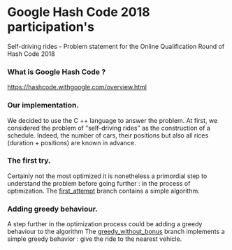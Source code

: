# Google Hash Code 2018 participation's 
Self-driving rides - Problem statement for the Online Qualification Round of Hash Code 2018

### What is Google Hash Code ? 
https://hashcode.withgoogle.com/overview.html

### Our implementation.
We decided to use the C ++ language to answer the problem. 
At first, we considered the problem of "self-driving rides" as the construction of a schedule.
Indeed, the number of cars, their positions but also all rices (duration + positions) are known in advance.


### The first try.
Certainly not the most optimized it is nonetheless a primordial step to understand the problem before going further : in the process of optimization.
The [first_attempt](https://github.com/LDevi/GoogleHashCode2018/tree/first_attempt) branch contains a simple algorithm.

### Adding greedy behaviour.
A step further in the optimization process could be adding a greedy behaviour to the algorithm
The [greedy_without_bonus](https://github.com/LDevi/GoogleHashCode2018/tree/greedy_without_bonus) branch implements a simple greedy behavior : give the ride to the nearest vehicle.
 

